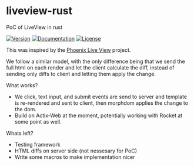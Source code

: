 # liveview-rust
PoC of LiveView in rust

[![Version](https://img.shields.io/crates/v/live-view.svg)](https://crates.io/crates/live-view)
[![Documentation](https://docs.rs/live-view/badge.svg)](https://docs.rs/live-view/)
[![License](https://img.shields.io/badge/license-MIT-blue.svg)](https://raw.githubusercontent.com/njaremko/live-view/master/LICENSE)

This was inspired by the [Phoenix Live View](https://github.com/phoenixframework/phoenix_live_view) project.

We follow a similar model, with the only difference being that we send the full html on each render 
and let the client calculate the diff, instead of sending only diffs to client and letting them apply the change.

What works?
  - We click, text input, and submit events are send to server and template is re-rendered and sent to client, then morphdom
  applies the change to the dom.
  - Build on Actix-Web at the moment, potentially working with Rocket at some point as well.
  
Whats left?
  - Testing framework
  - HTML diffs on server side (not nessesary for PoC)
  - Write some macros to make implementation nicer
